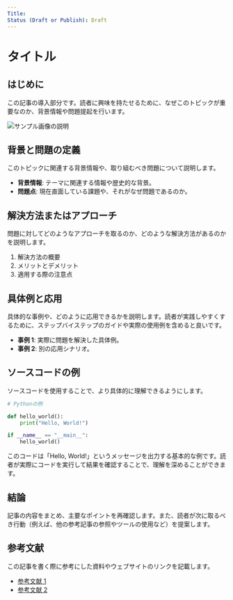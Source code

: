 ```yaml
---
Title:
Status (Draft or Publish): Draft
---
```


# タイトル

## はじめに
この記事の導入部分です。読者に興味を持たせるために、なぜこのトピックが重要なのか、背景情報や問題提起を行います。

![サンプル画像の説明](https://placehold.jp/640x480.png)

## 背景と問題の定義
このトピックに関連する背景情報や、取り組むべき問題について説明します。

- **背景情報**: テーマに関連する情報や歴史的な背景。
- **問題点**: 現在直面している課題や、それがなぜ問題であるのか。

## 解決方法またはアプローチ
問題に対してどのようなアプローチを取るのか、どのような解決方法があるのかを説明します。

1. 解決方法の概要
2. メリットとデメリット
3. 適用する際の注意点

## 具体例と応用
具体的な事例や、どのように応用できるかを説明します。読者が実践しやすくするために、ステップバイステップのガイドや実際の使用例を含めると良いです。

- **事例 1**: 実際に問題を解決した具体例。
- **事例 2**: 別の応用シナリオ。

## ソースコードの例
ソースコードを使用することで、より具体的に理解できるようにします。

```python
# Pythonの例

def hello_world():
    print("Hello, World!")

if __name__ == "__main__":
    hello_world()
```

このコードは「Hello, World!」というメッセージを出力する基本的な例です。読者が実際にコードを実行して結果を確認することで、理解を深めることができます。

## 結論
記事の内容をまとめ、主要なポイントを再確認します。また、読者が次に取るべき行動（例えば、他の参考記事の参照やツールの使用など）を提案します。

## 参考文献
この記事を書く際に参考にした資料やウェブサイトのリンクを記載します。

- [参考文献 1](https://example.com)
- [参考文献 2](https://example.com)
